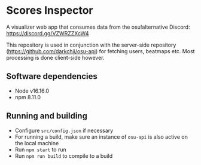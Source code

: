 # Scores Inspector

A visualizer web app that consumes data from the osu!alternative Discord: https://discord.gg/VZWRZZXcW4

This repository is used in conjunction with the server-side repository (https://github.com/darkchii/osu-api) for fetching users, beatmaps etc.
Most processing is done client-side however.

## Software dependencies
- Node v16.16.0
- npm 8.11.0

## Running and building
- Configure `src/config.json` if necessary
- For running a build, make sure an instance of `osu-api` is also active on the local machine
- Run `npm start` to run
- Run `npm run build` to compile to a build
